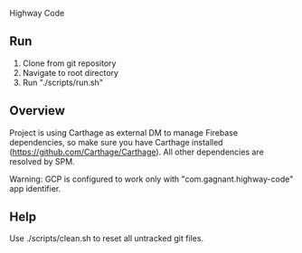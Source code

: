 Highway Code

## Run

1. Clone from git repository
2. Navigate to root directory
3. Run "./scripts/run.sh"

## Overview

Project is using Carthage as external DM to manage Firebase dependencies, so make sure you have Carthage installed (https://github.com/Carthage/Carthage). All other dependencies are resolved by SPM.

Warning: GCP is configured to work only with "com.gagnant.highway-code" app identifier.

## Help

Use ./scripts/clean.sh to reset all untracked git files.
